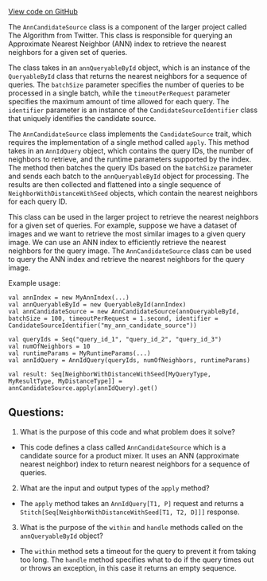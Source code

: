 [View code on GitHub](https://github.com/misbahsy/the-algorithm/product-mixer/component-library/src/main/scala/com/twitter/product_mixer/component_library/candidate_source/ann/AnnCandidateSource.scala)

The `AnnCandidateSource` class is a component of the larger project called The Algorithm from Twitter. This class is responsible for querying an Approximate Nearest Neighbor (ANN) index to retrieve the nearest neighbors for a given set of queries. 

The class takes in an `annQueryableById` object, which is an instance of the `QueryableById` class that returns the nearest neighbors for a sequence of queries. The `batchSize` parameter specifies the number of queries to be processed in a single batch, while the `timeoutPerRequest` parameter specifies the maximum amount of time allowed for each query. The `identifier` parameter is an instance of the `CandidateSourceIdentifier` class that uniquely identifies the candidate source.

The `AnnCandidateSource` class implements the `CandidateSource` trait, which requires the implementation of a single method called `apply`. This method takes in an `AnnIdQuery` object, which contains the query IDs, the number of neighbors to retrieve, and the runtime parameters supported by the index. The method then batches the query IDs based on the `batchSize` parameter and sends each batch to the `annQueryableById` object for processing. The results are then collected and flattened into a single sequence of `NeighborWithDistanceWithSeed` objects, which contain the nearest neighbors for each query ID.

This class can be used in the larger project to retrieve the nearest neighbors for a given set of queries. For example, suppose we have a dataset of images and we want to retrieve the most similar images to a given query image. We can use an ANN index to efficiently retrieve the nearest neighbors for the query image. The `AnnCandidateSource` class can be used to query the ANN index and retrieve the nearest neighbors for the query image. 

Example usage:

```
val annIndex = new MyAnnIndex(...)
val annQueryableById = new QueryableById(annIndex)
val annCandidateSource = new AnnCandidateSource(annQueryableById, batchSize = 100, timeoutPerRequest = 1.second, identifier = CandidateSourceIdentifier("my_ann_candidate_source"))

val queryIds = Seq("query_id_1", "query_id_2", "query_id_3")
val numOfNeighbors = 10
val runtimeParams = MyRuntimeParams(...)
val annIdQuery = AnnIdQuery(queryIds, numOfNeighbors, runtimeParams)

val result: Seq[NeighborWithDistanceWithSeed[MyQueryType, MyResultType, MyDistanceType]] = annCandidateSource.apply(annIdQuery).get()
```
## Questions: 
 1. What is the purpose of this code and what problem does it solve?
- This code defines a class called `AnnCandidateSource` which is a candidate source for a product mixer. It uses an ANN (approximate nearest neighbor) index to return nearest neighbors for a sequence of queries.

2. What are the input and output types of the `apply` method?
- The `apply` method takes an `AnnIdQuery[T1, P]` request and returns a `Stitch[Seq[NeighborWithDistanceWithSeed[T1, T2, D]]]` response.

3. What is the purpose of the `within` and `handle` methods called on the `annQueryableById` object?
- The `within` method sets a timeout for the query to prevent it from taking too long. The `handle` method specifies what to do if the query times out or throws an exception, in this case it returns an empty sequence.